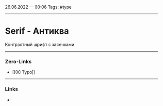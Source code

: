 26.06.2022 — 00:06
Tags: #type 

---
# Serif - Антиква
Контрастный шрифт с засечками


---
### Zero-Links
- [[00 Typo]]

---
### Links
- 